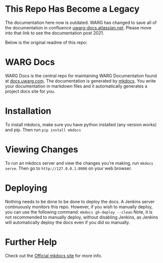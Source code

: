 # This Repo Has Become a Legacy

The documentation here now is outdated. WARG has changed to save all of the documentation in confluence [uwarg-docs.atlassian.net](https://uwarg-docs.atlassian.net/). Please move into that link to see the documentation post 2021.

Below is the original readme of this repo:
# WARG Docs

WARG Docs is the central repo for maintaining WARG Documentation found at [docs.uwarg.com](http://docs.uwarg.com). The documentation is generated by [mkdocs](http://www.mkdocs.org/). You write your documentation in markdown files and it automatically generates a project docs site for you. 

# Installation
To install mkdocs, make sure you have python installed (any version works) and pip. Then run ```pip install mkdocs```

# Viewing Changes
To run an mkdocs server and view the changes you're making, run ```mkdocs serve```. Then go to  `http://127.0.0.1:8000` on your web browser.

# Deploying
Nothing needs to be done to be done to deploy the docs. A Jenkins server continuously monitors this repo. However, if you wish to manually deploy, you can use the following command:
`mkdocs gh-deploy --clean`
Note,  it is not recommended to manually deploy, without disabling Jenkins,  as Jenkins will automatically deploy the docs even if you did so manually. 

# Further Help
Check out the [Official mkdocs site](http://www.mkdocs.org/) for more info.
